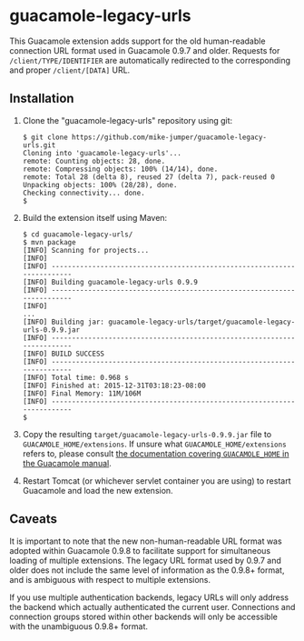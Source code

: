 guacamole-legacy-urls
=====================

This Guacamole extension adds support for the old human-readable connection
URL format used in Guacamole 0.9.7 and older. Requests for
`/client/TYPE/IDENTIFIER` are automatically redirected to the corresponding and
proper `/client/[DATA]` URL.


Installation
------------

1. Clone the "guacamole-legacy-urls" repository using git:

   ```
   $ git clone https://github.com/mike-jumper/guacamole-legacy-urls.git
   Cloning into 'guacamole-legacy-urls'...
   remote: Counting objects: 28, done.
   remote: Compressing objects: 100% (14/14), done.
   remote: Total 28 (delta 8), reused 27 (delta 7), pack-reused 0
   Unpacking objects: 100% (28/28), done.
   Checking connectivity... done.
   $ 
   ```

2. Build the extension itself using Maven:

   ```
   $ cd guacamole-legacy-urls/
   $ mvn package
   [INFO] Scanning for projects...
   [INFO]                                                                         
   [INFO] ------------------------------------------------------------------------
   [INFO] Building guacamole-legacy-urls 0.9.9
   [INFO] ------------------------------------------------------------------------
   [INFO] 
   ...
   [INFO] Building jar: guacamole-legacy-urls/target/guacamole-legacy-urls-0.9.9.jar
   [INFO] ------------------------------------------------------------------------
   [INFO] BUILD SUCCESS
   [INFO] ------------------------------------------------------------------------
   [INFO] Total time: 0.968 s
   [INFO] Finished at: 2015-12-31T03:18:23-08:00
   [INFO] Final Memory: 11M/106M
   [INFO] ------------------------------------------------------------------------
   $
   ```
3. Copy the resulting `target/guacamole-legacy-urls-0.9.9.jar` file to
   `GUACAMOLE_HOME/extensions`. If unsure what `GUACAMOLE_HOME/extensions`
   refers to, please consult [the documentation covering `GUACAMOLE_HOME` in
   the Guacamole manual](http://guac-dev.org/doc/gug/configuring-guacamole.html#guacamole-home).

4. Restart Tomcat (or whichever servlet container you are using) to restart
   Guacamole and load the new extension.

Caveats
-------

It is important to note that the new non-human-readable URL format was adopted
within Guacamole 0.9.8 to facilitate support for simultaneous loading of
multiple extensions. The legacy URL format used by 0.9.7 and older does not
include the same level of information as the 0.9.8+ format, and is ambiguous
with respect to multiple extensions.

If you use multiple authentication backends, legacy URLs will only address the
backend which actually authenticated the current user. Connections and
connection groups stored within other backends will only be accessible with the
unambiguous 0.9.8+ format.

